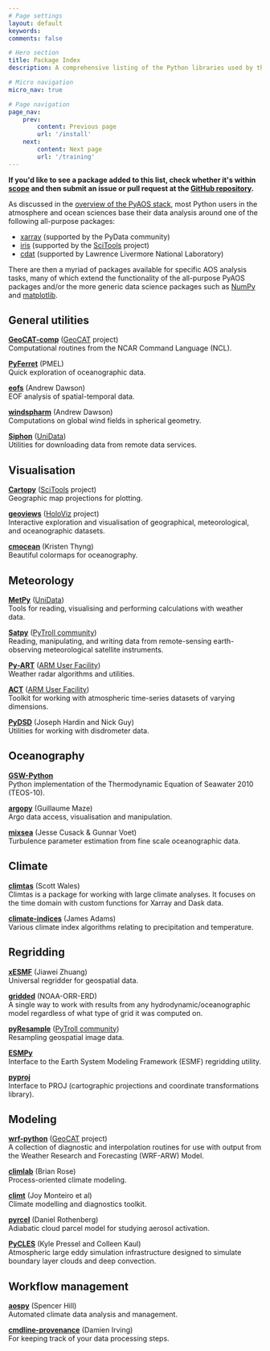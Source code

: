 ```yaml
---
# Page settings
layout: default
keywords:
comments: false

# Hero section
title: Package Index
description: A comprehensive listing of the Python libraries used by the AOS community.

# Micro navigation
micro_nav: true

# Page navigation
page_nav:
    prev:
        content: Previous page
        url: '/install'
    next:
        content: Next page
        url: '/training'
---
```


<div class="callout callout--success">
    <p><strong>If you'd like to see a package added to this list,
    check whether it's within
    <a href="https://github.com/PyAOS/pyaos.github.io/blob/master/README.md#scope">scope</a>
    and then submit an issue or pull request at the
    <a href="https://github.com/PyAOS/pyaos.github.io/">GitHub repository</a>.</strong>
    </p>
</div>


As discussed in the [overview of the PyAOS stack](https://pyaos.github.io/stack/),
most Python users in the atmosphere and ocean sciences
base their data analysis around one of the following all-purpose packages:
* [xarray](http://xarray.pydata.org/en/stable/) (supported by the PyData community)
* [iris](https://scitools.org.uk/iris/docs/latest/) (supported by the [SciTools](https://scitools.org.uk/) project)
* [cdat](https://cdat.llnl.gov/) (supported by Lawrence Livermore National Laboratory)

There are then a myriad of packages available for specific AOS analysis tasks,
many of which extend the functionality of the all-purpose PyAOS packages
and/or the more generic data science packages such as [NumPy](http://www.numpy.org/)
and [matplotlib](https://matplotlib.org/). 

## General utilities

**[GeoCAT-comp](https://geocat-comp.readthedocs.io/en/latest/)** ([GeoCAT](https://geocat.ucar.edu/) project)  
Computational routines from the NCAR Command Language (NCL).

**[PyFerret](https://ferret.pmel.noaa.gov/Ferret/documentation/pyferret)** (PMEL)  
Quick exploration of oceanographic data.

**[eofs](https://ajdawson.github.io/eofs/latest/)** (Andrew Dawson)  
EOF analysis of spatial-temporal data.

**[windspharm](https://ajdawson.github.io/windspharm/latest/)** (Andrew Dawson)  
Computations on global wind fields in spherical geometry.

**[Siphon](https://www.unidata.ucar.edu/software/siphon/)** ([UniData](https://www.unidata.ucar.edu/))  
Utilities for downloading data from remote data services.

## Visualisation

**[Cartopy](https://scitools.org.uk/cartopy/docs/latest/)** ([SciTools](https://scitools.org.uk/) project)  
Geographic map projections for plotting.

**[geoviews](http://geoviews.org/)** ([HoloViz](https://holoviz.org/) project)  
Interactive exploration and visualisation of geographical, meteorological, and oceanographic datasets.

**[cmocean](https://matplotlib.org/cmocean/)** (Kristen Thyng)  
Beautiful colormaps for oceanography.

## Meteorology

**[MetPy](https://www.unidata.ucar.edu/software/metpy/)** ([UniData](https://www.unidata.ucar.edu/))  
Tools for reading, visualising and performing calculations with weather data.

**[Satpy](https://satpy.readthedocs.io/en/latest/)** ([PyTroll community](http://pytroll.github.io/))  
Reading, manipulating, and writing data from remote-sensing earth-observing meteorological satellite instruments.

**[Py-ART](https://arm-doe.github.io/pyart/)** ([ARM User Facility](https://www.arm.gov/data/work-with-arm-data))  
Weather radar algorithms and utilities.

**[ACT](https://arm-doe.github.io/ACT/)** ([ARM User Facility](https://www.arm.gov/data/work-with-arm-data))  
Toolkit for working with atmospheric time-series datasets of varying dimensions.

**[PyDSD](http://josephhardinee.github.io/PyDSD/)** (Joseph Hardin and Nick Guy)  
Utilities for working with disdrometer data.

## Oceanography

**[GSW-Python](https://teos-10.github.io/GSW-Python/)**  
Python implementation of the Thermodynamic Equation of Seawater 2010 (TEOS-10).

**[argopy](https://github.com/euroargodev/argopy)** (Guillaume Maze)  
Argo data access, visualisation and manipulation.

**[mixsea](https://mixsea.readthedocs.io/en/latest/)** (Jesse Cusack & Gunnar Voet)  
Turbulence parameter estimation from fine scale oceanographic data.

## Climate

**[climtas](https://climtas.readthedocs.io/en/latest/)** (Scott Wales)  
Climtas is a package for working with large climate analyses.
It focuses on the time domain with custom functions for Xarray and Dask data.

**[climate-indices](https://climate-indices.readthedocs.io/en/latest/)** (James Adams)  
Various climate index algorithms relating to precipitation and temperature.

## Regridding

**[xESMF](https://xesmf.readthedocs.io/en/latest/)** (Jiawei Zhuang)  
Universal regridder for geospatial data.

**[gridded](https://noaa-orr-erd.github.io/gridded/)** (NOAA-ORR-ERD)  
A single way to work with results from any hydrodynamic/oceanographic model regardless of what type of grid it was computed on.

**[pyResample](https://pyresample.readthedocs.io/en/latest/)** ([PyTroll community](http://pytroll.github.io/))  
Resampling geospatial image data.

**[ESMPy](https://earthsystemcog.org/projects/esmpy/)**  
Interface to the Earth System Modeling Framework (ESMF) regridding utility.

**[pyproj](https://pyproj4.github.io/pyproj/stable/)**  
Interface to PROJ (cartographic projections and coordinate transformations library).

## Modeling

**[wrf-python](https://wrf-python.readthedocs.io/en/latest/)** ([GeoCAT](https://geocat.ucar.edu/) project)   
A collection of diagnostic and interpolation routines for use with output from the Weather Research and Forecasting (WRF-ARW) Model.

**[climlab](https://climlab.readthedocs.io/en/latest/)** (Brian Rose)  
Process-oriented climate modeling.

**[climt](https://climt.readthedocs.io/en/latest/)** (Joy Monteiro et al)  
Climate modelling and diagnostics toolkit.

**[pyrcel](https://github.com/darothen/pyrcel)** (Daniel Rothenberg)  
Adiabatic cloud parcel model for studying aerosol activation.

**[PyCLES](https://github.com/pressel/pycles)**  (Kyle Pressel and Colleen Kaul)  
Atmospheric large eddy simulation infrastructure designed to simulate boundary layer clouds and deep convection.

## Workflow management

**[aospy](https://aospy.readthedocs.io/en/stable/)** (Spencer Hill)  
Automated climate data analysis and management.

**[cmdline-provenance](https://cmdline-provenance.readthedocs.io/en/latest/)** (Damien Irving)  
For keeping track of your data processing steps.
 
